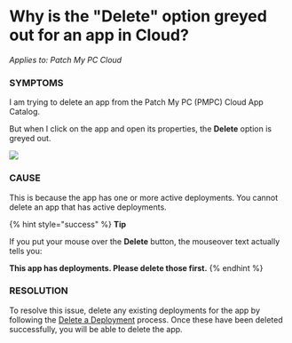 # Why is the "Delete" option greyed out for an app in Cloud?

_Applies to: Patch My PC Cloud_

### SYMPTOMS

I am trying to delete an app from the Patch My PC (PMPC) Cloud App Catalog.

But when I click on the app and open its properties, the **Delete** option is greyed out.

![](/_images/image-%281952%29.png-"" "")

### CAUSE

This is because the app has one or more active deployments. You cannot delete an app that has active deployments.

{% hint style="success" %}
**Tip**

If you put your mouse over the **Delete** button, the mouseover text actually tells you:

**This app has deployments. Please delete those first.**
{% endhint %}

### RESOLUTION

To resolve this issue, delete any existing deployments for the app by following the [Delete a Deployment](../../cloud-deployments/manage-cloud-deployments/delete-a-cloud-deployment.md) process. Once these have been deleted successfully, you will be able to delete the app.
